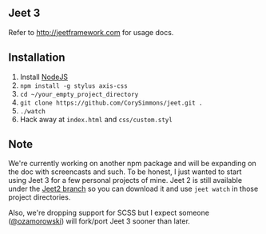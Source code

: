 Jeet 3
---

Refer to http://jeetframework.com for usage docs.

Installation
---

1. Install [NodeJS](http://nodejs.org)
1. `npm install -g stylus axis-css`
1. `cd ~/your_empty_project_directory`
1. `git clone https://github.com/CorySimmons/jeet.git .`
1. `./watch`
1. Hack away at `index.html` and `css/custom.styl`

Note
---

We're currently working on another npm package and will be expanding on the doc with screencasts and such. To be honest, I just wanted to start using Jeet 3 for a few personal projects of mine. Jeet 2 is still available under the [Jeet2 branch](https://github.com/CorySimmons/jeet/tree/jeet2) so you can download it and use `jeet watch` in those project directories.

Also, we're dropping support for SCSS but I expect someone ([@ozamorowski](https://github.com/ozamorowski)) will fork/port Jeet 3 sooner than later.
